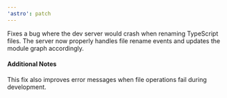 ```yaml
---
'astro': patch
---
```


Fixes a bug where the dev server would crash when renaming TypeScript files. The server now properly handles file rename events and updates the module graph accordingly.

#### Additional Notes

This fix also improves error messages when file operations fail during development.
